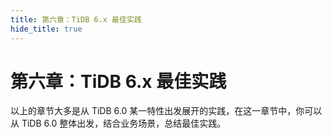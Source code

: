 ```yaml
---
title: 第六章：TiDB 6.x 最佳实践
hide_title: true
---
```


# 第六章：TiDB 6.x 最佳实践

以上的章节大多是从 TiDB 6.0 某一特性出发展开的实践，在这一章节中，你可以从 TiDB 6.0 整体出发，结合业务场景，总结最佳实践。
